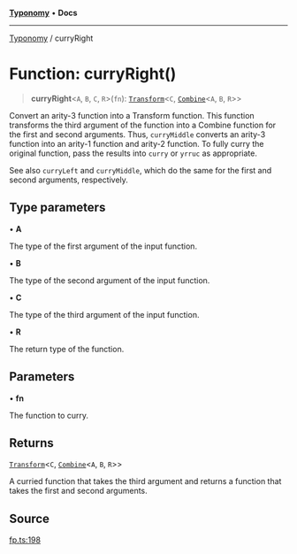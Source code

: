 [**Typonomy**](../README.md) • **Docs**

***

[Typonomy](../globals.md) / curryRight

# Function: curryRight()

> **curryRight**\<`A`, `B`, `C`, `R`\>(`fn`): [`Transform`](../type-aliases/Transform.md)\<`C`, [`Combine`](../type-aliases/Combine.md)\<`A`, `B`, `R`\>\>

Convert an arity-3 function into a Transform function.
This function transforms the third argument of the function
into a Combine function for the first and second arguments.
Thus, `curryMiddle` converts an arity-3 function into an arity-1 function and arity-2 function.
To fully curry the original function, pass the results into `curry` or `yrruc` as appropriate.

See also `curryLeft` and `curryMiddle`, which do the same for the first and second arguments, respectively.

## Type parameters

• **A**

The type of the first argument of the input function.

• **B**

The type of the second argument of the input function.

• **C**

The type of the third argument of the input function.

• **R**

The return type of the function.

## Parameters

• **fn**

The function to curry.

## Returns

[`Transform`](../type-aliases/Transform.md)\<`C`, [`Combine`](../type-aliases/Combine.md)\<`A`, `B`, `R`\>\>

A curried function that takes the third argument
 and returns a function that takes the first and second arguments.

## Source

[fp.ts:198](https://github.com/softcraft-development/typonomy/blob/dfbcc96600b9b9b8c6faf47f3caef423e4f1568c/src/fp.ts#L198)
